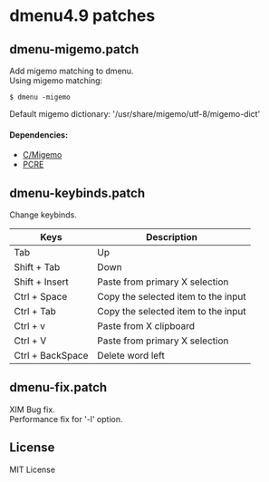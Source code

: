 # dmenu4.9 patches

## dmenu-migemo.patch
Add migemo matching to dmenu.     
Using migemo matching:   

    $ dmenu -migemo

Default migemo dictionary: '/usr/share/migemo/utf-8/migemo-dict'   

#### Dependencies:
* [C/Migemo](https://github.com/koron/cmigemo)
* [PCRE](https://www.pcre.org/)

## dmenu-keybinds.patch
Change keybinds.

|Keys|Description|
| ---- | ---- |
|Tab|Up|
|Shift + Tab|Down|
|Shift + Insert|Paste from primary X selection|
|Ctrl  + Space|Copy the selected item to the input|field.
|Ctrl  + Tab|Copy the selected item to the input|field.
|Ctrl  + v|Paste from X clipboard|
|Ctrl  + V|Paste from primary X selection|
|Ctrl  + BackSpace|Delete word left|

## dmenu-fix.patch
XIM Bug fix.    
Performance fix for '-l' option.

## License
MIT License

